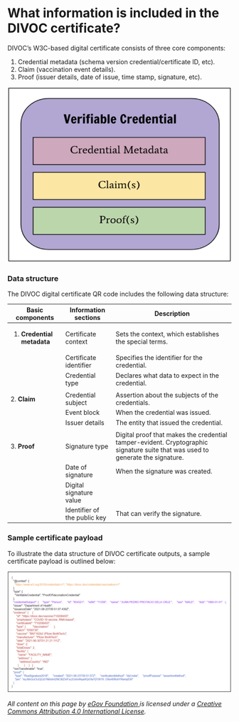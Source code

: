 # What information is included in the DIVOC certificate?

DIVOC’s W3C-based digital certificate consists of three core components:

1. Credential metadata (schema version credential/certificate ID, etc).&#x20;
2. Claim (vaccination event details).&#x20;
3. Proof (issuer details, date of issue, time stamp, signature, etc).

![Credit: Figure taken from W3C Verifiable Credentials Data Model v1.1](<../../.gitbook/assets/Screenshot 2022-01-27 at 10.14.26 AM.png>)

### Data structure

The DIVOC digital certificate QR code includes the following data structure:

| Basic components                                       | Information sections         | Description                                                                                                                    |
| ------------------------------------------------------ | ---------------------------- | ------------------------------------------------------------------------------------------------------------------------------ |
| <ol><li><strong>Credential metadata</strong></li></ol> | Certificate context          | Sets the context, which establishes the special terms.                                                                         |
|                                                        | Certificate identifier       | Specifies the identifier for the credential.                                                                                   |
|                                                        | Credential type              | Declares what data to expect in the credential.                                                                                |
|                                                        |                              |                                                                                                                                |
| 2. **Claim**                                           | Credential subject           | Assertion about the subjects of the credentials.                                                                               |
|                                                        | Event block                  | When the credential was issued.                                                                                                |
|                                                        | Issuer details               | The entity that issued the credential.                                                                                         |
|                                                        |                              |                                                                                                                                |
| 3. **Proof**                                           | Signature type               | Digital proof that makes the credential tamper-evident. Cryptographic signature suite that was used to generate the signature. |
|                                                        | Date of signature            | When the signature was created.                                                                                                |
|                                                        | Digital signature value      |                                                                                                                                |
|                                                        | Identifier of the public key | That can verify the signature.                                                                                                 |

### Sample certificate payload

To illustrate the data structure of DIVOC certificate outputs, a sample certificate payload is outlined below:

![](<../../.gitbook/assets/Screenshot 2022-03-02 at 3.49.59 PM.png>)



_All content on this page by_ [_eGov Foundation_ ](https://egov.org.in/)_is licensed under a_ [_Creative Commons Attribution 4.0 International License_](http://creativecommons.org/licenses/by/4.0/)_._
